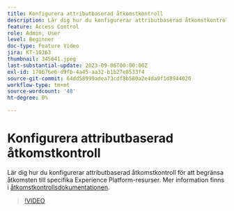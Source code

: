 ```yaml
---
title: Konfigurera attributbaserad åtkomstkontroll
description: Lär dig hur du konfigurerar attributbaserad åtkomstkontroll för att styra åtkomsten till specifika Experience Platform-resurser.
feature: Access Control
role: Admin, User
level: Beginner
doc-type: Feature Video
jira: KT-10363
thumbnail: 345641.jpeg
last-substantial-update: 2023-09-06T00:00:00Z
exl-id: 170676e6-d9fb-4a45-aa32-b1b27e8533f4
source-git-commit: 64dd58999adea73cdf8b580a2e4da9f1d8944020
workflow-type: tm+mt
source-wordcount: '48'
ht-degree: 0%

---
```


# Konfigurera attributbaserad åtkomstkontroll

Lär dig hur du konfigurerar attributbaserad åtkomstkontroll för att begränsa åtkomsten till specifika Experience Platform-resurser. Mer information finns i [åtkomstkontrollsdokumentationen](https://experienceleague.adobe.com/docs/experience-platform/access-control/abac/overview.html?lang=sv-SE).

>[!VIDEO](https://video.tv.adobe.com/v/3451833?learn=on&enablevpops&captions=swe)
